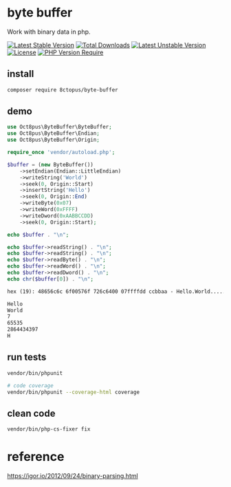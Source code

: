 # byte buffer

Work with binary data in php.

[![Latest Stable Version](http://poser.pugx.org/8ctopus/byte-buffer/v)](https://packagist.org/packages/8ctopus/byte-buffer) [![Total Downloads](http://poser.pugx.org/8ctopus/byte-buffer/downloads)](https://packagist.org/packages/8ctopus/byte-buffer) [![Latest Unstable Version](http://poser.pugx.org/8ctopus/byte-buffer/v/unstable)](https://packagist.org/packages/8ctopus/byte-buffer) [![License](http://poser.pugx.org/8ctopus/byte-buffer/license)](https://packagist.org/packages/8ctopus/byte-buffer) [![PHP Version Require](http://poser.pugx.org/8ctopus/byte-buffer/require/php)](https://packagist.org/packages/8ctopus/byte-buffer)

## install

```sh
composer require 8ctopus/byte-buffer
```

## demo

```php
use Oct8pus\ByteBuffer\ByteBuffer;
use Oct8pus\ByteBuffer\Endian;
use Oct8pus\ByteBuffer\Origin;

require_once 'vendor/autoload.php';

$buffer = (new ByteBuffer())
    ->setEndian(Endian::LittleEndian)
    ->writeString('World')
    ->seek(0, Origin::Start)
    ->insertString('Hello')
    ->seek(0, Origin::End)
    ->writeByte(0x07)
    ->writeWord(0xFFFF)
    ->writeDword(0xAABBCCDD)
    ->seek(0, Origin::Start);

echo $buffer . "\n";

echo $buffer->readString() . "\n";
echo $buffer->readString() . "\n";
echo $buffer->readByte() . "\n";
echo $buffer->readWord() . "\n";
echo $buffer->readDword() . "\n";
echo chr($buffer[0]) . "\n";
```

```txt
hex (19): 48656c6c 6f00576f 726c6400 07ffffdd ccbbaa - Hello.World........

Hello
World
7
65535
2864434397
H
```

## run tests

```sh
vendor/bin/phpunit

# code coverage
vendor/bin/phpunit --coverage-html coverage
```

## clean code

```sh
vendor/bin/php-cs-fixer fix
```

# reference

https://igor.io/2012/09/24/binary-parsing.html
